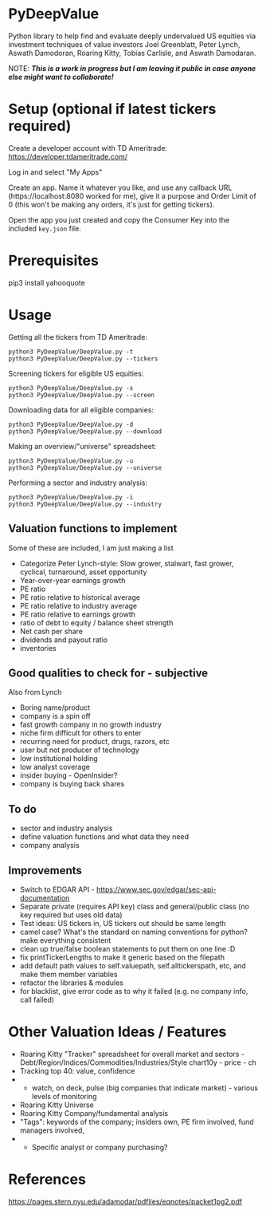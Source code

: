 # PyDeepValue
Python library to help find and evaluate deeply undervalued US equities via investment techniques of value investors Joel Greenblatt, Peter Lynch, Aswath Damodoran, Roaring Kitty, Tobias Carlisle, and Aswath Damodaran.

NOTE: ***This is a work in progress but I am leaving it public in case anyone else might want to collaborate!***

# Setup (optional if latest tickers required)
Create a developer account with TD Ameritrade:
https://developer.tdameritrade.com/

Log in and select "My Apps"

Create an app. Name it whatever you like, and use any callback URL (https://localhost:8080 worked for me), give it a purpose and Order Limit of 0 (this won't be making any orders, it's just for getting tickers).

Open the app you just created and copy the Consumer Key into the included `key.json` file.

# Prerequisites
pip3 install yahooquote

# Usage

Getting all the tickers from TD Ameritrade:
```
python3 PyDeepValue/DeepValue.py -t
python3 PyDeepValue/DeepValue.py --tickers
```

Screening tickers for eligible US equities:
```
python3 PyDeepValue/DeepValue.py -s
python3 PyDeepValue/DeepValue.py --screen
```

Downloading data for all eligible companies:
```
python3 PyDeepValue/DeepValue.py -d
python3 PyDeepValue/DeepValue.py --download
```

Making an overview/"universe" spreadsheet:
```
python3 PyDeepValue/DeepValue.py -u
python3 PyDeepValue/DeepValue.py --universe
```

Performing a sector and industry analysis:
```
python3 PyDeepValue/DeepValue.py -i
python3 PyDeepValue/DeepValue.py --industry
```

## Valuation functions to implement
Some of these are included, I am just making a list
- Categorize Peter Lynch-style: Slow grower, stalwart, fast grower, cyclical, turnaround, asset opportunity
- Year-over-year earnings growth
- PE ratio
- PE ratio relative to historical average
- PE ratio relative to industry average
- PE ratio relative to earnings growth
- ratio of debt to equity / balance sheet strength
- Net cash per share
- dividends and payout ratio
- inventories

## Good qualities to check for - subjective
Also from Lynch
- Boring name/product
- company is a spin off
- fast growth company in no growth industry
- niche firm difficult for others to enter
- recurring need for product, drugs, razors, etc
- user but not producer of technology
- low institutional holding
- low analyst coverage
- insider buying - OpenInsider?
- company is buying back shares

## To do
- sector and industry analysis
- define valuation functions and what data they need
- company analysis


## Improvements
- Switch to EDGAR API - https://www.sec.gov/edgar/sec-api-documentation
- Separate private (requires API key) class and general/public class (no key required but uses old data)
- Test ideas: US tickers in, US tickers out should be same length
- camel case? What's the standard on naming conventions for python? make everything consistent
- clean up true/false boolean statements to put them on one line :D
- fix printTickerLengths to make it generic based on the filepath
- add default path values to self.valuepath, self.alltickerspath, etc, and make them member variables
- refactor the libraries & modules
- for blacklist, give error code as to why it failed (e.g. no company info, call failed)

# Other Valuation Ideas / Features
- Roaring Kitty "Tracker" spreadsheet for overall market and sectors - Debt/Region/Indices/Commodities/Industries/Style chart10y - price - ch
- Tracking top 40: value, confidence
- - watch, on deck, pulse (big companies that indicate market) - various levels of monitoring
- Roaring Kitty Universe
- Roaring Kitty Company/fundamental analysis
- "Tags": keywords of the company; insiders own, PE firm involved, fund managers involved, 
- - Specific analyst or company purchasing?

# References
https://pages.stern.nyu.edu/adamodar/pdfiles/eqnotes/packet1pg2.pdf
